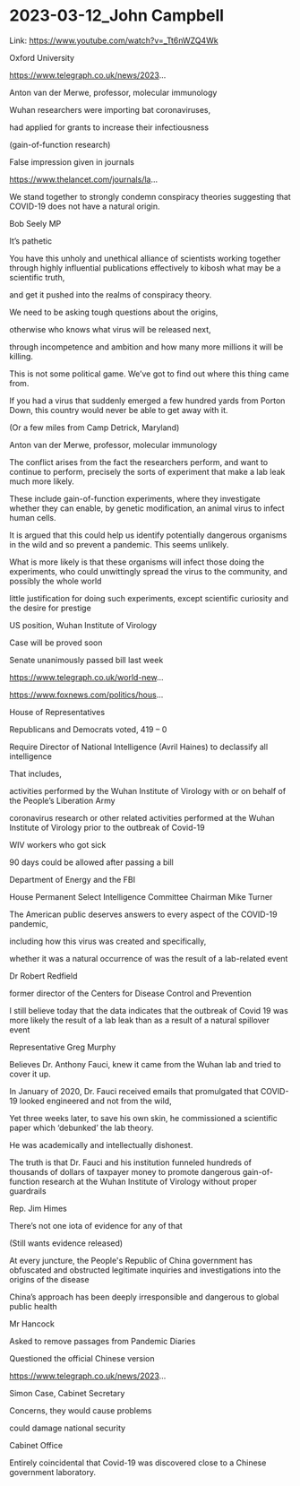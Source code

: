 # 2023-03-12_John Campbell
Link: https://www.youtube.com/watch?v=_Tt6nWZQ4Wk


Oxford University

https://www.telegraph.co.uk/news/2023...

Anton van der Merwe, professor, molecular immunology

Wuhan researchers were importing bat coronaviruses,

had applied for grants to increase their infectiousness

(gain-of-function research)

False impression given in journals

https://www.thelancet.com/journals/la...

We stand together to strongly condemn conspiracy theories suggesting that COVID-19 does not have a natural origin. 

Bob Seely MP

It’s pathetic

You have this unholy and unethical alliance of scientists working together through highly influential publications effectively to kibosh what may be a scientific truth, 

and get it pushed into the realms of conspiracy theory. 

We need to be asking tough questions about the origins, 

otherwise who knows what virus will be released next,

through incompetence and ambition and how many more millions it will be killing.
 
This is not some political game. We’ve got to find out where this thing came from. 

If you had a virus that suddenly emerged a few hundred yards from Porton Down, this country would never be able to get away with it.

(Or a few miles from Camp Detrick, Maryland)

Anton van der Merwe, professor, molecular immunology

The conflict arises from the fact the researchers perform, and want to continue to perform, precisely the sorts of experiment that make a lab leak much more likely. 

These include gain-of-function experiments, where they investigate whether they can enable, by genetic modification, an animal virus to infect human cells. 

It is argued that this could help us identify potentially dangerous organisms in the wild and so prevent a pandemic. This seems unlikely.
 
What is more likely is that these organisms will infect those doing the experiments, who could unwittingly spread the virus to the community, and possibly the whole world

little justification for doing such experiments, except scientific curiosity and the desire for prestige 

US position, Wuhan Institute of Virology

Case will be proved soon

Senate unanimously passed bill last week

https://www.telegraph.co.uk/world-new...

https://www.foxnews.com/politics/hous...

House of Representatives

Republicans and Democrats voted, 419 – 0

Require Director of National Intelligence (Avril Haines) to declassify all intelligence

That includes,

activities performed by the Wuhan Institute of Virology with or on behalf of the People’s Liberation Army

coronavirus research or other related activities performed at the Wuhan Institute of Virology prior to the outbreak of Covid-19

WIV workers who got sick

90 days could be allowed after passing a bill

Department of Energy and the FBI

House Permanent Select Intelligence Committee Chairman Mike Turner

The American public deserves answers to every aspect of the COVID-19 pandemic, 

including how this virus was created and specifically, 

whether it was a natural occurrence of was the result of a lab-related event

Dr Robert Redfield

former director of the Centers for Disease Control and Prevention

I still believe today that the data indicates that the outbreak of Covid 19 was more likely the result of a lab leak than as a result of a natural spillover event

Representative Greg Murphy

Believes Dr. Anthony Fauci, knew it came from the Wuhan lab and tried to cover it up.

In January of 2020, Dr. Fauci received emails that promulgated that COVID-19 looked engineered and not from the wild,

Yet three weeks later, to save his own skin, he commissioned a scientific paper which ‘debunked’ the lab theory. 

He was academically and intellectually dishonest.

The truth is that Dr. Fauci and his institution funneled hundreds of thousands of dollars of taxpayer money to promote dangerous gain-of-function research at the Wuhan Institute of Virology without proper guardrails

Rep. Jim Himes

There’s not one iota of evidence for any of that

(Still wants evidence released)

At every juncture, the People's Republic of China government has obfuscated and obstructed legitimate inquiries and investigations into the origins of the disease

China’s approach has been deeply irresponsible and dangerous to global public health

Mr Hancock

Asked to remove passages from Pandemic Diaries

Questioned the official Chinese version

https://www.telegraph.co.uk/news/2023...

Simon Case, Cabinet Secretary

Concerns, they would cause problems

could damage national security

Cabinet Office

Entirely coincidental that Covid-19 was discovered close to a Chinese government laboratory.
